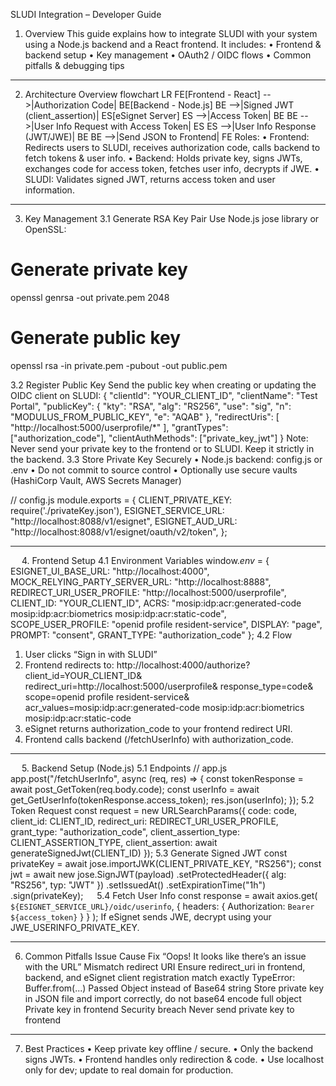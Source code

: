 SLUDI Integration – Developer Guide

1. Overview
This guide explains how to integrate SLUDI with your system using a Node.js backend and a React frontend. 
It includes:
•	Frontend & backend setup
•	Key management
•	OAuth2 / OIDC flows
•	Common pitfalls & debugging tips
________________________________________
2. Architecture Overview
flowchart LR
    FE[Frontend - React] -->|Authorization Code| BE[Backend - Node.js]
    BE -->|Signed JWT (client_assertion)| ES[eSignet Server]
    ES -->|Access Token| BE
    BE -->|User Info Request with Access Token| ES
    ES -->|User Info Response (JWT/JWE)| BE
    BE -->|Send JSON to Frontend| FE
Roles:
•	Frontend: Redirects users to SLUDI, receives authorization code, calls backend to fetch tokens & user info.
•	Backend: Holds private key, signs JWTs, exchanges code for access token, fetches user info, decrypts if JWE.
•	SLUDI: Validates signed JWT, returns access token and user information.
________________________________________


3. Key Management
3.1 Generate RSA Key Pair
Use Node.js jose library or OpenSSL:
# Generate private key
openssl genrsa -out private.pem 2048

# Generate public key
openssl rsa -in private.pem -pubout -out public.pem

3.2 Register Public Key
Send the public key when creating or updating the OIDC client on SLUDI:
{
  "clientId": "YOUR_CLIENT_ID",
  "clientName": "Test Portal",
  "publicKey": {
    "kty": "RSA",
    "alg": "RS256",
    "use": "sig",
    "n": "MODULUS_FROM_PUBLIC_KEY",
    "e": "AQAB"
  },
  "redirectUris": [
    "http://localhost:5000/userprofile/*"
  ],
  "grantTypes": ["authorization_code"],
  "clientAuthMethods": ["private_key_jwt"]
}
Note: Never send your private key to the frontend or to SLUDI. Keep it strictly in the backend.
3.3 Store Private Key Securely
•	Node.js backend: config.js or .env
•	Do not commit to source control
•	Optionally use secure vaults (HashiCorp Vault, AWS Secrets Manager)

// config.js
module.exports = {
  CLIENT_PRIVATE_KEY: require('./privateKey.json'),
  ESIGNET_SERVICE_URL: "http://localhost:8088/v1/esignet",
  ESIGNET_AUD_URL: "http://localhost:8088/v1/esignet/oauth/v2/token",
};
________________________________________
 
4. Frontend Setup
4.1 Environment Variables
window._env_ = {
  ESIGNET_UI_BASE_URL: "http://localhost:4000",
  MOCK_RELYING_PARTY_SERVER_URL: "http://localhost:8888",
  REDIRECT_URI_USER_PROFILE: "http://localhost:5000/userprofile",
  CLIENT_ID: "YOUR_CLIENT_ID",
  ACRS: "mosip:idp:acr:generated-code mosip:idp:acr:biometrics mosip:idp:acr:static-code",
  SCOPE_USER_PROFILE: "openid profile resident-service",
  DISPLAY: "page",
  PROMPT: "consent",
  GRANT_TYPE: "authorization_code"
};
4.2 Flow
1.	User clicks “Sign in with SLUDI”
2.	Frontend redirects to:
http://localhost:4000/authorize?
client_id=YOUR_CLIENT_ID&
redirect_uri=http://localhost:5000/userprofile&
response_type=code&
scope=openid profile resident-service&
acr_values=mosip:idp:acr:generated-code mosip:idp:acr:biometrics mosip:idp:acr:static-code
3.	eSignet returns authorization_code to your frontend redirect URI.
4.	Frontend calls backend (/fetchUserInfo) with authorization_code.
________________________________________
 
5. Backend Setup (Node.js)
5.1 Endpoints
// app.js
app.post("/fetchUserInfo", async (req, res) => {
  const tokenResponse = await post_GetToken(req.body.code);
  const userInfo = await get_GetUserInfo(tokenResponse.access_token);
  res.json(userInfo);
});
5.2 Token Request
const request = new URLSearchParams({
  code: code,
  client_id: CLIENT_ID,
  redirect_uri: REDIRECT_URI_USER_PROFILE,
  grant_type: "authorization_code",
  client_assertion_type: CLIENT_ASSERTION_TYPE,
  client_assertion: await generateSignedJwt(CLIENT_ID)
});
5.3 Generate Signed JWT
const privateKey = await jose.importJWK(CLIENT_PRIVATE_KEY, "RS256");
const jwt = await new jose.SignJWT(payload)
    .setProtectedHeader({ alg: "RS256", typ: "JWT" })
    .setIssuedAt()
    .setExpirationTime("1h")
    .sign(privateKey);
 
5.4 Fetch User Info
const response = await axios.get(
  `${ESIGNET_SERVICE_URL}/oidc/userinfo`,
  { headers: { Authorization: `Bearer ${access_token}` } }
);
If eSignet sends JWE, decrypt using your JWE_USERINFO_PRIVATE_KEY.
________________________________________
6. Common Pitfalls
Issue	Cause	Fix
“Oops! It looks like there’s an issue with the URL”	Mismatch redirect URI	Ensure redirect_uri in frontend, backend, and eSignet client registration match exactly
TypeError: Buffer.from(...)	Passed Object instead of Base64 string	Store private key in JSON file and import correctly, do not base64 encode full object
Private key in frontend	Security breach	Never send private key to frontend
________________________________________
7. Best Practices
•	Keep private key offline / secure.
•	Only the backend signs JWTs.
•	Frontend handles only redirection & code.
•	Use localhost only for dev; update to real domain for production.

 
